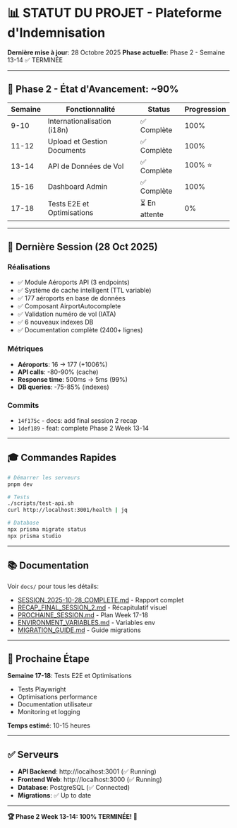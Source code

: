 # 📊 STATUT DU PROJET - Plateforme d'Indemnisation

**Dernière mise à jour**: 28 Octobre 2025
**Phase actuelle**: Phase 2 - Semaine 13-14 ✅ TERMINÉE

---

## 🎯 Phase 2 - État d'Avancement: ~90%

| Semaine | Fonctionnalité | Status | Progression |
|---------|----------------|--------|-------------|
| 9-10 | Internationalisation (i18n) | ✅ Complète | 100% |
| 11-12 | Upload et Gestion Documents | ✅ Complète | 100% |
| 13-14 | API de Données de Vol | ✅ Complète | 100% ⭐ |
| 15-16 | Dashboard Admin | ✅ Complète | 100% |
| 17-18 | Tests E2E et Optimisations | ⏳ En attente | 0% |

---

## 🚀 Dernière Session (28 Oct 2025)

### Réalisations
- ✅ Module Aéroports API (3 endpoints)
- ✅ Système de cache intelligent (TTL variable)
- ✅ 177 aéroports en base de données
- ✅ Composant AirportAutocomplete
- ✅ Validation numéro de vol (IATA)
- ✅ 6 nouveaux indexes DB
- ✅ Documentation complète (2400+ lignes)

### Métriques
- **Aéroports**: 16 → 177 (+1006%)
- **API calls**: -80-90% (cache)
- **Response time**: 500ms → 5ms (99%)
- **DB queries**: -75-85% (indexes)

### Commits
- `14f175c` - docs: add final session 2 recap
- `1def189` - feat: complete Phase 2 Week 13-14

---

## 🎓 Commandes Rapides

```bash
# Démarrer les serveurs
pnpm dev

# Tests
./scripts/test-api.sh
curl http://localhost:3001/health | jq

# Database
npx prisma migrate status
npx prisma studio
```

---

## 📚 Documentation

Voir `docs/` pour tous les détails:
- [SESSION_2025-10-28_COMPLETE.md](docs/SESSION_2025-10-28_COMPLETE.md) - Rapport complet
- [RECAP_FINAL_SESSION_2.md](docs/RECAP_FINAL_SESSION_2.md) - Récapitulatif visuel
- [PROCHAINE_SESSION.md](docs/PROCHAINE_SESSION.md) - Plan Week 17-18
- [ENVIRONMENT_VARIABLES.md](docs/ENVIRONMENT_VARIABLES.md) - Variables env
- [MIGRATION_GUIDE.md](docs/MIGRATION_GUIDE.md) - Guide migrations

---

## 🔮 Prochaine Étape

**Semaine 17-18**: Tests E2E et Optimisations
- Tests Playwright
- Optimisations performance
- Documentation utilisateur
- Monitoring et logging

**Temps estimé**: 10-15 heures

---

## ✅ Serveurs

- **API Backend**: http://localhost:3001 (✅ Running)
- **Frontend Web**: http://localhost:3000 (✅ Running)
- **Database**: PostgreSQL (✅ Connected)
- **Migrations**: ✅ Up to date

---

**🏆 Phase 2 Week 13-14: 100% TERMINÉE! 🎉**
